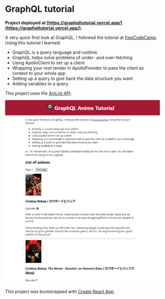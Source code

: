 # GraphQL tutorial

**Project deployed at [https://graphqltutorial.vercel.app/](https://graphqltutorial.vercel.app/).**

<p>A very quick first look at GraphQL. I followed the tutorial at
<a href="https://www.freecodecamp.org/news/graphql-for-front-end-developers/" target="_blank" rel="noopener noreferrer">freeCodeCamp</a>. Using this tutorial I learned:</p>

-   GraphQL is a query language and runtime
-   GraphQL helps solve problems of under- and over-fetching
-   Using ApolloClient to set up a client
-   Wrapping your root render in ApolloProvider to pass the client as context to your whole app
-   Setting up a query to give back the data structure you want
-   Adding variables to a query

This project uses the [AniList API](https://anilist.co/).

<center><img src="sitepreview.png" alt="Screenshot of the finished deployed project"></center>

This project was bootstrapped with [Create React App](https://github.com/facebook/create-react-app).
